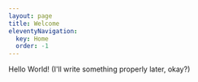 ```yaml
---
layout: page
title: Welcome
eleventyNavigation:
  key: Home
  order: -1
---
```

Hello World! (I'll write something properly later, okay?)